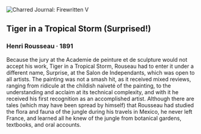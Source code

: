 <div class="artwork-of-the-day">
  <div class="container">
    <div class="img-wrapper">
      <img
        src="https://uploads3.wikiart.org/00142/images/henri-rousseau/tiger-in-a-tropical-storm-surprised.jpg!Large.jpg"
        alt="Charred Journal: Firewritten V" />
    </div>
    <div class="artwork-detail">
      <div class="artwork-origin"> 
        <h2 class="artwork-name">Tiger in a Tropical Storm (Surprised!)</h2>
        <h3 class="artist">
          Henri Rousseau
                    ·  1891
        </h3>
      </div>
      <p class="description">
        <span class="artwork-description-text ng-binding" ng-bind-html="viewModel.ArtworkOfTheDay.Description | unsafe">Because the jury at the Academie de peinture et de sculpture would not accept his work, Tiger in a Tropical Storm, Rouseau had to enter it under a different name, Surprise, at the Salon de Independants, which was open to all artists. The painting was not a smash hit, as it received mixed reviews, ranging from ridicule at the childish naiveté of the painting, to the understanding and acclaim at its technical complexity, and with it he received his first recognition as an accomplished artist. Although there are tales (which may have been spread by himself) that Rousseau had studied the flora and fauna of the jungle during his travels in Mexico, he never left France, and learned all he knew of the jungle from botanical gardens, textbooks, and oral accounts. </span>
                        <div class="text-shadow-container" ng-show="showShadow" style=""></div>
      </p>
    </div>
  </div>

</div>
